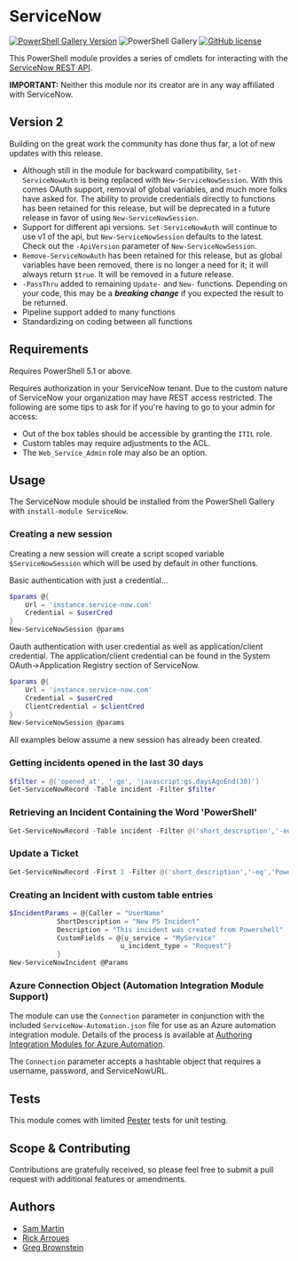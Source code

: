 # ServiceNow

[![PowerShell Gallery Version](https://img.shields.io/powershellgallery/v/ServiceNow?style=plastic)](https://www.powershellgallery.com/packages/ServiceNow)
![PowerShell Gallery](https://img.shields.io/powershellgallery/dt/ServiceNow?style=plastic)
[![GitHub license](https://img.shields.io/github/license/Snow-Shell/servicenow-powershell.svg?style=plastic)](LICENSE)

This PowerShell module provides a series of cmdlets for interacting with the [ServiceNow REST API](https://docs.servicenow.com/bundle/quebec-application-development/page/integrate/inbound-rest/concept/c_RESTAPI.html).

**IMPORTANT:** Neither this module nor its creator are in any way affiliated with ServiceNow.

## Version 2

Building on the great work the community has done thus far, a lot of new updates with this release.
- Although still in the module for backward compatibility, `Set-ServiceNowAuth` is being replaced with `New-ServiceNowSession`.  With this comes OAuth support, removal of global variables, and much more folks have asked for.  The ability to provide credentials directly to functions has been retained for this release, but will be deprecated in a future release in favor of using `New-ServiceNowSession`.
- Support for different api versions.  `Set-ServiceNowAuth` will continue to use v1 of the api, but `New-ServiceNowSession` defaults to the latest.  Check out the `-ApiVersion` parameter of `New-ServiceNowSession`.
- `Remove-ServiceNowAuth` has been retained for this release, but as global variables have been removed, there is no longer a need for it; it will always return `$true`.  It will be removed in a future release.
- `-PassThru` added to remaining `Update-` and `New-` functions.  Depending on your code, this may be a ***breaking change*** if you expected the result to be returned.
- Pipeline support added to many functions
- Standardizing on coding between all functions

## Requirements

Requires PowerShell 5.1 or above.

Requires authorization in your ServiceNow tenant.  Due to the custom nature of ServiceNow your organization may have REST access restricted.  The following are some tips to ask for if you're having to go to your admin for access:

* Out of the box tables should be accessible by granting the `ITIL` role.
* Custom tables may require adjustments to the ACL.
* The `Web_Service_Admin` role may also be an option.

## Usage

The ServiceNow module should be installed from the PowerShell Gallery with `install-module ServiceNow`.

### Creating a new session

Creating a new session will create a script scoped variable `$ServiceNowSession` which will be used by default in other functions.

Basic authentication with just a credential...
```PowerShell
$params @{
    Url = 'instance.service-now.com'
    Credential = $userCred
}
New-ServiceNowSession @params
```

Oauth authentication with user credential as well as application/client credential.  The application/client credential can be found in the System OAuth->Application Registry section of ServiceNow.
```PowerShell
$params @{
    Url = 'instance.service-now.com'
    Credential = $userCred
    ClientCredential = $clientCred
}
New-ServiceNowSession @params
```

All examples below assume a new session has already been created.

### Getting incidents opened in the last 30 days
```PowerShell
$filter = @('opened_at', '-ge', 'javascript:gs.daysAgoEnd(30)')
Get-ServiceNowRecord -Table incident -Filter $filter
```

### Retrieving an Incident Containing the Word 'PowerShell'

```PowerShell
Get-ServiceNowRecord -Table incident -Filter @('short_description','-eq','PowerShell')
```

### Update a Ticket

```PowerShell
Get-ServiceNowRecord -First 1 -Filter @('short_description','-eq','PowerShell') | Update-ServiceNowIncident -Values @{comments='Updated via PowerShell'}
```

### Creating an Incident with custom table entries

```PowerShell
$IncidentParams = @{Caller = "UserName"
            ShortDescription = "New PS Incident"
            Description = "This incident was created from Powershell"
            CustomFields = @{u_service = "MyService"
                            u_incident_type = "Request"}
            }
New-ServiceNowIncident @Params
```

### Azure Connection Object (Automation Integration Module Support)

The module can use the `Connection` parameter in conjunction with the included `ServiceNow-Automation.json` file for use as an Azure automation integration module.  Details of the process is available at [Authoring Integration Modules for Azure Automation](https://azure.microsoft.com/en-us/blog/authoring-integration-modules-for-azure-automation).

The `Connection` parameter accepts a hashtable object that requires a username, password, and ServiceNowURL.

## Tests

This module comes with limited [Pester](https://github.com/pester/Pester/) tests for unit testing.

## Scope & Contributing

Contributions are gratefully received, so please feel free to submit a pull request with additional features or amendments.

## Authors

- [Sam Martin](https://github.com/Sam-Martin)
- [Rick Arroues](https://github.com/Rick-2CA)
- [Greg Brownstein](https://github.com/gdbarron)

